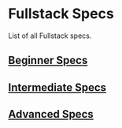 # Fullstack Specs

List of all Fullstack specs.

## [Beginner Specs](beginner)

## [Intermediate Specs](intermediate)

## [Advanced Specs](advanced)
